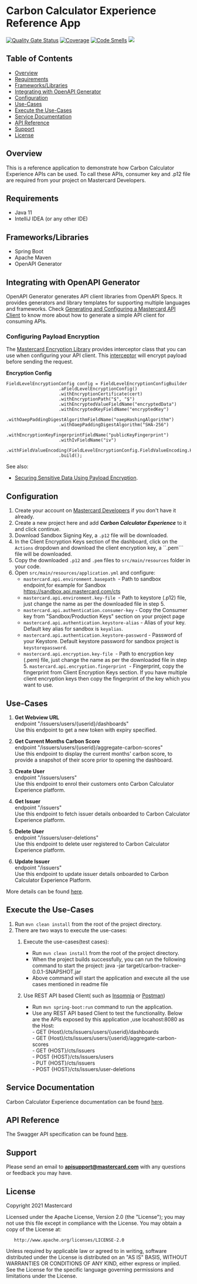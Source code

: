 # Carbon Calculator Experience Reference App

[![Quality Gate Status](https://sonarcloud.io/api/project_badges/measure?project=Mastercard_carbon-calculator-experience-reference-app&metric=alert_status)](https://sonarcloud.io/dashboard?id=Mastercard_carbon-calculator-experience-reference-app)
[![Coverage](https://sonarcloud.io/api/project_badges/measure?project=Mastercard_carbon-calculator-experience-reference-app&metric=coverage)](https://sonarcloud.io/dashboard?id=Mastercard_carbon-calculator-experience-reference-app)
[![Code Smells](https://sonarcloud.io/api/project_badges/measure?project=Mastercard_carbon-calculator-experience-reference-app&metric=code_smells)](https://sonarcloud.io/dashboard?id=Mastercard_carbon-calculator-experience-reference-app)
[![](https://img.shields.io/badge/License-Apache%202.0-blue.svg)](https://github.com/Mastercard/carbon-calculator-experience-reference-app/blob/master/LICENSE)


## Table of Contents
- [Overview](#overview)
- [Requirements](#requirements)
- [Frameworks/Libraries](#frameworks)
- [Integrating with OpenAPI Generator](#OpenAPI_Generator)
- [Configuration](#configuration)
- [Use-Cases](#use-cases)
- [Execute the Use-Cases](#execute-the-use-cases)
- [Service Documentation](#documentation)
- [API Reference](#api-reference)
- [Support](#support)
- [License](#license)

## Overview  <a name="overview"></a>
This is a reference application to demonstrate how Carbon Calculator Experience APIs can be used.
To call these APIs, consumer key and .p12 file are required from your project on Mastercard Developers.

## Requirements  <a name="requirements"></a>

- Java 11
- IntelliJ IDEA (or any other IDE)

## Frameworks/Libraries <a name="frameworks"></a>
- Spring Boot
- Apache Maven
- OpenAPI Generator

## Integrating with OpenAPI Generator <a name="OpenAPI_Generator"></a>

OpenAPI Generator generates API client libraries from OpenAPI Specs. It provides generators and library templates for supporting multiple languages and frameworks.
Check [Generating and Configuring a Mastercard API Client](https://developer.mastercard.com/platform/documentation/security-and-authentication/generating-and-configuring-a-mastercard-api-client/) to know more about how to generate a simple API client for consuming APIs.


### Configuring Payload Encryption
The [Mastercard Encryption Library](https://github.com/Mastercard/client-encryption-java) provides interceptor class that you can use when configuring your API client. This [interceptor](https://github.com/Mastercard/client-encryption-java#usage-of-the-okhttpfieldlevelencryptioninterceptor-openapi-generator-4xy) will encrypt payload before sending the request.

**Encryption Config**
```
FieldLevelEncryptionConfig config = FieldLevelEncryptionConfigBuilder
                    .aFieldLevelEncryptionConfig()
                    .withEncryptionCertificate(cert)
                    .withEncryptionPath("$", "$")
                    .withEncryptedValueFieldName("encryptedData")
                    .withEncryptedKeyFieldName("encryptedKey")
                    .withOaepPaddingDigestAlgorithmFieldName("oaepHashingAlgorithm")
                    .withOaepPaddingDigestAlgorithm("SHA-256")
                    .withEncryptionKeyFingerprintFieldName("publicKeyFingerprint")
                    .withIvFieldName("iv")
                    .withFieldValueEncoding(FieldLevelEncryptionConfig.FieldValueEncoding.HEX)
                    .build();
```

See also: 
- [Securing Sensitive Data Using Payload Encryption](https://developer.mastercard.com/platform/documentation/security-and-authentication/securing-sensitive-data-using-payload-encryption/).

## Configuration <a name="configuration"></a>
1. Create your account on [Mastercard Developers](https://sandbox.api.mastercard.com/) if you don't have it already.
2. Create a new project here and add ***Carbon Calculator Experience*** to it and click continue.
3. Download Sandbox Signing Key, a ```.p12``` file will be downloaded.
4. In the Client Encryption Keys section of the dashboard, click on the ```Actions``` dropdown and download the client encryption key, a ``.pem``` file will be downloaded. 
5. Copy the downloaded ```.p12``` and ```.pem``` files to ```src/main/resources``` folder in your code.
6. Open ```src/main/resources/application.yml``` and configure:
    - ```mastercard.api.environment.basepath ```- Path to sandbox endpoint,for example for Sandbox https://sandbox.api.mastercard.com/cts
    - ```mastercard.api.environment.key-file ```- Path to keystore (.p12) file, just change the name as per the downloaded file in step 5. 
    - ```mastercard.api.authentication.consumer-key``` - Copy the Consumer key from "Sandbox/Production Keys" section on your project page
    - ```mastercard.api.authentication.keystore-alias``` - Alias of your key. Default key alias for sandbox is ```keyalias```.
    - ```mastercard.api.authentication.keystore-password``` -  Password of your Keystore. Default keystore password for sandbox project is ```keystorepassword```.
    - ```mastercard.api.encryption.key-file ```- Path to encryption key (.pem) file, just change the name as per the downloaded file in step 5. 
    ```mastercard.api.encryption.fingerprint ```- Fingerprint, copy the fingerprint from Client Encryption Keys section. If you have multiple client encryption keys then copy the fingerprint of the key which you want to use.

## Use-Cases <a name="use-cases"></a>
1. **Get Webview URL** <br/>
endpoint "/issuers/users/{userid}/dashboards"   
Use this endpoint to get a new token with expiry specified.

2. **Get Current Months Carbon Score** <br/> 
endpoint "/issuers/users/{userid}/aggregate-carbon-scores"<br/>
Use this endpoint to display the current months' carbon score, to provide a snapshot of their score prior to opening the dashboard.

3. **Create User** <br/>
endpoint "/issuers/users" <br/>
Use this endpoint to enrol their customers onto Carbon Calculator Experience platform.

4. **Get Issuer** <br/>
endpoint "/issuers" <br/>
Use this endpoint to fetch issuer details onboarded to Carbon Calculator Experience platform. 

5. **Delete User** <br/>
endpoint "/issuers/user-deletions" </br>
Use this endpoint to delete user registered to Carbon Calculator Experience platform.

6. **Update Issuer** <br/>
endpoint "/issuers"<br/>
Use this endpoint to update issuer details onboarded to Carbon Calculator Experience Platform.

More details can be found [here](https://sandbox.api.mastercard.com/priceless-planet-carbon-tracker/documentation/use-cases/).    


## Execute the Use-Cases   <a name="execute-the-use-cases"></a>
1. Run ```mvn clean install``` from the root of the project directory.
2. There are two ways to execute the use-cases:
    1. Execute the use-cases(test cases):  
        - Run ```mvn clean install``` from the root of the project directory.
        - When the project builds successfully, you can run the following command to start the project:
           java -jar target/carbon-tracker-0.0.1-SNAPSHOT.jar
        - Above command will start the application and execute all the use cases mentioned in readme file
    
    2. Use REST API based Client( such as [Insomnia](https://insomnia.rest/download/core/) or [Postman](https://www.postman.com/downloads/))  
        - Run ```mvn spring-boot:run``` command to run the application.  
        - Use any REST API based Client to test the functionality. Below are the APIs exposed by this application ,use locahost:8080 as the Host:<br/> 
                - GET {Host}/cts/issuers/users/{userid}/dashboards <br/>
                - GET {Host}/cts/issuers/users/{userid}/aggregate-carbon-scores <br/>
                - GET {HOST}/cts/issuers <br/>
                - POST {HOST}/cts/issuers/users <br/>
                - PUT  {HOST}/cts/issuers <br/>
                - POST  {HOST}/cts/issuers/user-deletions <br/>   
             
                                                                               
## Service Documentation <a name="documentation"></a>

Carbon Calculator Experience documentation can be found [here](https://sandbox.api.mastercard.com/priceless-planet-carbon-tracker/documentation/use-cases/).


## API Reference <a name="api-reference"></a>
The Swagger API specification can be found [here](https://sandbox.api.mastercard.com/priceless-planet-carbon-tracker/documentation/api-reference/).

## Support <a name="support"></a>
Please send an email to **apisupport@mastercard.com** with any questions or feedback you may have.


## License <a name="license"></a>
<p>Copyright 2021 Mastercard</p>
<p>Licensed under the Apache License, Version 2.0 (the "License"); you may not use this file except in compliance with
the License. You may obtain a copy of the License at:</p>
<pre><code>   http://www.apache.org/licenses/LICENSE-2.0
</code></pre>
<p>Unless required by applicable law or agreed to in writing, software distributed under the License is distributed on
an "AS IS" BASIS, WITHOUT WARRANTIES OR CONDITIONS OF ANY KIND, either express or implied. See the License for the
specific language governing permissions and limitations under the License.</p>

